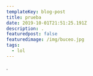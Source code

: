 ```yaml
---
templateKey: blog-post
title: prueba
date: 2019-10-01T21:51:25.191Z
description: .
featuredpost: false
featuredimage: /img/buceo.jpg
tags:
  - lol
---
```

.
